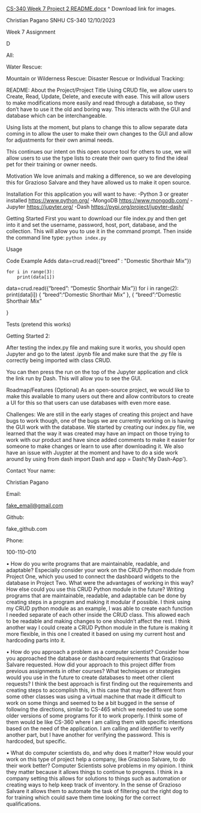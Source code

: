 [CS-340 Week 7 Project 2 README.docx](https://github.com/TheLvableMrFish/CS-340/files/13680896/CS-340.Week.7.Project.2.README.docx)
^
Download link for images.


Christian Pagano
SNHU CS-340
12/10/2023

Week 7 Assignment

 
D



All:
 
Water Rescue:
 
Mountain or Wilderness Rescue: 
Disaster Rescue or Individual Tracking:
 


README:
About the Project/Project Title
Using CRUD file, we allow users to Create, Read, Update, Delete, and execute with ease. This will allow users to make modifications more easily and read through a database, so they don’t have to use it the old and boring way. This interacts with the GUI and database which can be interchangeable. 

Using lists at the moment, but plans to change this to allow separate data coming in to allow the user to make their own changes to the GUI and allow for adjustments for their own animal needs.


 








This continues our intent on this open source tool for others to use, we will allow users to use the type lists to create their own query to find the ideal pet for their training or owner needs. 
 

Motivation
We love animals and making a difference, so we are developing this for Grazioso Salvare and they have allowed us to make it open source.

Installation
For this application you will want to have:
-Python 3 or greater installed
https://www.python.org/
-MongoDB
https://www.mongodb.com/
-Jupyter
https://jupyter.org/
-Dash
https://pypi.org/project/jupyter-dash/

Getting Started
First you want to download our file index.py and then get into it and set the username, password, host, port, database, and the collection. This will allow you to use it in the command prompt. 
Then inside the command line type:
```python index.py``` 



Usage

Code Example
Adds
    data=crud.read({"breed" : "Domestic Shorthair Mix"})
 
    for i in range(3):
        print(data[i])
data=crud.read({“breed”: “Domestic Shorthair Mix”})
for i in range(2):
	print(data[i])
 {
“breed”:“Domestic Shorthair Mix”
},
{
“breed”:“Domestic Shorthair Mix”

}

Tests
(pretend this works)
 

Getting Started 2:

After testing the index.py file and making sure it works, you should open Jupyter and go to the latest .ipynb file and make sure that the .py file is correctly being imported with class CRUD. 

You can then press the run on the top of the Jupyter application and click the link run by Dash. This will allow you to see the GUI.
 



Roadmap/Features (Optional)
As an open-source project, we would like to make this available to many users out there and allow contributors to create a UI for this so that users can use databases with even more ease. 


Challenges:
We are still in the early stages of creating this project and have bugs to work though, one of the bugs we are currently working on is having the GUI work with the database. We started by creating our index.py file, we learned that the way it was created may have an impact on those trying to work with our product and have since added comments to make it easier for someone to make changes or learn to use after downloading it. We also have an issue with Juypter at the moment and have to do a side work around by using from dash import Dash and app = Dash('My Dash-App'). 

Contact
Your name:

Christian Pagano

Email:

fake_email@gmail.com

Github:

fake_github.com

Phone:

100-110-010

•	How do you write programs that are maintainable, readable, and adaptable? Especially consider your work on the CRUD Python module from Project One, which you used to connect the dashboard widgets to the database in Project Two. What were the advantages of working in this way? How else could you use this CRUD Python module in the future?
Writing programs that are maintainable, readable, and adaptable can be done by creating steps in a program and making it modular if possible. I think using my CRUD python module as an example, I was able to create each function I needed separate of each other inside the CRUD class. This allowed each to be readable and making changes to one shouldn’t affect the rest. I think another way I could create a CRUD Python module in the future is making it more flexible, in this one I created it based on using my current host and hardcoding parts into it. 

•	How do you approach a problem as a computer scientist? Consider how you approached the database or dashboard requirements that Grazioso Salvare requested. How did your approach to this project differ from previous assignments in other courses? What techniques or strategies would you use in the future to create databases to meet other client requests?
I think the best approach is first finding out the requirements and creating steps to accomplish this, in this case that may be different from some other classes was using a virtual machine that made it difficult to work on some things and seemed to be a bit bugged in the sense of following the directions, similar to CS-465 which we needed to use some older versions of some programs for it to work properly. I think some of them would be like CS-360 where I am calling them with specific intentions based on the need of the application. I am calling and identifier to verify another part, but I have another for verifying the password. This is hardcoded, but specific. 

•	What do computer scientists do, and why does it matter? How would your work on this type of project help a company, like Grazioso Salvare, to do their work better?
Computer Scientists solve problems in my opinion. I think they matter because it allows things to continue to progress. I think in a company setting this allows for solutions to things such as automation or creating ways to help keep track of inventory. In the sense of Grazioso Salvare it allows them to automate the task of filtering out the right dog to for training which could save them time looking for the correct qualifications. 



